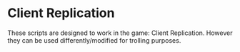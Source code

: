 # Client Replication
These scripts are designed to work in the game: Client Replication.
However they can be used differently/modified for trolling purposes.

